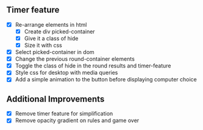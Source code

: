 ## Timer feature

- [x] Re-arrange elements in html
  - [x] Create div picked-container
  - [x] Give it a class of hide
  - [x] Size it with css
- [x] Select picked-container in dom
- [x] Change the previous round-container elements
- [x] Toggle the class of hide in the round results and timer-feature
- [x] Style css for desktop with media queries
- [x] Add a simple animation to the button before displaying computer choice

## Additional Improvements

- [x] Remove timer feature for simplification
- [x] Remove opacity gradient on rules and game over
